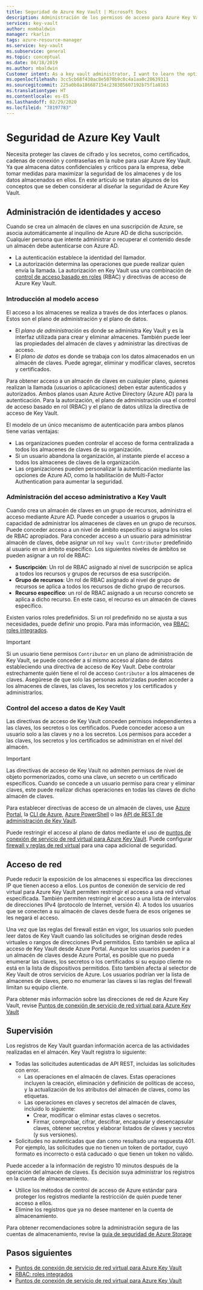 ```yaml
---
title: Seguridad de Azure Key Vault | Microsoft Docs
description: Administración de los permisos de acceso para Azure Key Vault, claves y secretos. Trata sobre el modelo de autenticación y autorización de Key Vault y cómo proteger un almacén de claves.
services: key-vault
author: msmbaldwin
manager: rkarlin
tags: azure-resource-manager
ms.service: key-vault
ms.subservice: general
ms.topic: conceptual
ms.date: 04/18/2019
ms.author: mbaldwin
Customer intent: As a key vault administrator, I want to learn the options available to secure my vaults
ms.openlocfilehash: 3cc5cb68f430ac8e5070b9c8c4a1aa0c28639311
ms.sourcegitcommit: 225a0b8a186687154c238305607192b75f1a8163
ms.translationtype: HT
ms.contentlocale: es-ES
ms.lasthandoff: 02/29/2020
ms.locfileid: "78197783"
---
```

# <a name="azure-key-vault-security"></a>Seguridad de Azure Key Vault

Necesita proteger las claves de cifrado y los secretos, como certificados, cadenas de conexión y contraseñas en la nube para usar Azure Key Vault. Ya que almacena datos confidenciales y críticos para la empresa, debe tomar medidas para maximizar la seguridad de los almacenes y de los datos almacenados en ellos. En este artículo se tratan algunos de los conceptos que se deben considerar al diseñar la seguridad de Azure Key Vault.

## <a name="identity-and-access-management"></a>Administración de identidades y acceso

Cuando se crea un almacén de claves en una suscripción de Azure, se asocia automáticamente al inquilino de Azure AD de dicha suscripción. Cualquier persona que intente administrar o recuperar el contenido desde un almacén debe autenticarse con Azure AD.

- La autenticación establece la identidad del llamador.
- La autorización determina las operaciones que puede realizar quien envía la llamada. La autorización en Key Vault usa una combinación de [control de acceso basado en roles](../role-based-access-control/overview.md) (RBAC) y directivas de acceso de Azure Key Vault.

### <a name="access-model-overview"></a>Introducción al modelo acceso

El acceso a los almacenes se realiza a través de dos interfaces o planos. Estos son el plano de administración y el plano de datos.

- El *plano de administración* es donde se administra Key Vault y es la interfaz utilizada para crear y eliminar almacenes. También puede leer las propiedades del almacén de claves y administrar las directivas de acceso.
- El *plano de datos* es donde se trabaja con los datos almacenados en un almacén de claves. Puede agregar, eliminar y modificar claves, secretos y certificados.

Para obtener acceso a un almacén de claves en cualquier plano, quienes realizan la llamada (usuarios o aplicaciones) deben estar autenticados y autorizados. Ambos planos usan Azure Active Directory (Azure AD) para la autenticación. Para la autorización, el plano de administración usa el control de acceso basado en rol (RBAC) y el plano de datos utiliza la directiva de acceso de Key Vault.

El modelo de un único mecanismo de autenticación para ambos planos tiene varias ventajas:

- Las organizaciones pueden controlar el acceso de forma centralizada a todos los almacenes de claves de su organización.
- Si un usuario abandona la organización, al instante pierde el acceso a todos los almacenes de claves de la organización.
- Las organizaciones pueden personalizar la autenticación mediante las opciones de Azure AD, como la habilitación de Multi-Factor Authentication para aumentar la seguridad.

### <a name="managing-administrative-access-to-key-vault"></a>Administración del acceso administrativo a Key Vault

Cuando crea un almacén de claves en un grupo de recursos, administra el acceso mediante Azure AD. Puede conceder a usuarios o grupos la capacidad de administrar los almacenes de claves en un grupo de recursos. Puede conceder acceso a un nivel de ámbito específico si asigna los roles de RBAC apropiados. Para conceder acceso a un usuario para administrar almacén de claves, debe asignar un rol `key vault Contributor` predefinido al usuario en un ámbito específico. Los siguientes niveles de ámbitos se pueden asignar a un rol de RBAC:

- **Suscripción**: Un rol de RBAC asignado al nivel de suscripción se aplica a todos los recursos y grupos de recursos de esa suscripción.
- **Grupo de recursos**: Un rol de RBAC asignado al nivel de grupo de recursos se aplica a todos los recursos de dicho grupo de recursos.
- **Recurso específico**: un rol de RBAC asignado a un recurso concreto se aplica a dicho recurso. En este caso, el recurso es un almacén de claves específico.

Existen varios roles predefinidos. Si un rol predefinido no se ajusta a sus necesidades, puede definir uno propio. Para más información, vea [RBAC: roles integrados](../role-based-access-control/built-in-roles.md).

> [!IMPORTANT]
> Si un usuario tiene permisos `Contributor` en un plano de administración de Key Vault, se puede conceder a sí mismo acceso al plano de datos estableciendo una directiva de acceso de Key Vault. Debe controlar estrechamente quién tiene el rol de acceso `Contributor` a los almacenes de claves. Asegúrese de que solo las personas autorizadas pueden acceder a los almacenes de claves, las claves, los secretos y los certificados y administrarlos.

<a id="data-plane-access-control"></a>
### <a name="controlling-access-to-key-vault-data"></a>Control del acceso a datos de Key Vault

Las directivas de acceso de Key Vault conceden permisos independientes a las claves, los secretos o los certificados. Puede conceder acceso a un usuario solo a las claves y no a los secretos. Los permisos para acceder a las claves, los secretos y los certificados se administran en el nivel del almacén.

> [!IMPORTANT]
> Las directivas de acceso de Key Vault no admiten permisos de nivel de objeto pormenorizados, como una clave, un secreto o un certificado específicos. Cuando se concede a un usuario permiso para crear y eliminar claves, este puede realizar dichas operaciones en todas las claves de dicho almacén de claves.

Para establecer directivas de acceso de un almacén de claves, use [Azure Portal](https://portal.azure.com/), la [CLI de Azure](../cli-install-nodejs.md), [Azure PowerShell](/powershell/azureps-cmdlets-docs) o las [API de REST de administración de Key Vault](https://msdn.microsoft.com/library/azure/mt620024.aspx).

Puede restringir el acceso al plano de datos mediante el uso de [puntos de conexión de servicio de red virtual para Azure Key Vault](key-vault-overview-vnet-service-endpoints.md). Puede configurar [firewall y reglas de red virtual](key-vault-network-security.md) para una capa adicional de seguridad.

## <a name="network-access"></a>Acceso de red

Puede reducir la exposición de los almacenes si especifica las direcciones IP que tienen acceso a ellos. Los puntos de conexión de servicio de red virtual para Azure Key Vault permiten restringir el acceso a una red virtual especificada. También permiten restringir el acceso a una lista de intervalos de direcciones IPv4 (protocolo de Internet, versión 4). A todos los usuarios que se conecten a su almacén de claves desde fuera de esos orígenes se les negará el acceso.

Una vez que las reglas del firewall están en vigor, los usuarios solo pueden leer datos de Key Vault cuando las solicitudes se originan desde redes virtuales o rangos de direcciones IPv4 permitidos. Esto también se aplica al acceso de Key Vault desde Azure Portal. Aunque los usuarios pueden ir a un almacén de claves desde Azure Portal, es posible que no pueda enumerar las claves, los secretos o los certificados si su equipo cliente no está en la lista de dispositivos permitidos. Esto también afecta al selector de Key Vault de otros servicios de Azure. Los usuarios podrían ver la lista de almacenes de claves, pero no enumerar las claves si las reglas del firewall limitan su equipo cliente.

Para obtener más información sobre las direcciones de red de Azure Key Vault, revise [Puntos de conexión de servicio de red virtual para Azure Key Vault](key-vault-overview-vnet-service-endpoints.md)

## <a name="monitoring"></a>Supervisión

Los registros de Key Vault guardan información acerca de las actividades realizadas en el almacén. Key Vault registra lo siguiente:

- Todas las solicitudes autenticadas de API REST, incluidas las solicitudes con error.
  - Las operaciones en el almacén de claves. Estas operaciones incluyen la creación, eliminación y definición de políticas de acceso, y la actualización de los atributos del almacén de claves, como las etiquetas.
  - Las operaciones en claves y secretos del almacén de claves, incluido lo siguiente:
    - Crear, modificar o eliminar estas claves o secretos.
    - Firmar, comprobar, cifrar, descifrar, encapsular y desencapsular claves, obtener secretos y elaborar listados de claves y secretos (y sus versiones).
- Solicitudes no autenticadas que dan como resultado una respuesta 401. Por ejemplo, las solicitudes que no tienen un token de portador, cuyo formato es incorrecto o está caducado o que tienen un token no válido.

Puede acceder a la información de registro 10 minutos después de la operación del almacén de claves. Es decisión suya administrar los registros en la cuenta de almacenamiento.

- Utilice los métodos de control de acceso de Azure estándar para proteger los registros mediante la restricción de quién puede tener acceso a ellos.
- Elimine los registros que ya no desee mantener en la cuenta de almacenamiento.

Para obtener recomendaciones sobre la administración segura de las cuentas de almacenamiento, revise la [guía de seguridad de Azure Storage](../storage/blobs/security-recommendations.md)

## <a name="next-steps"></a>Pasos siguientes

- [Puntos de conexión de servicio de red virtual para Azure Key Vault](key-vault-overview-vnet-service-endpoints.md)
- [RBAC: roles integrados](../role-based-access-control/built-in-roles.md)
- [Puntos de conexión de servicio de red virtual para Azure Key Vault](key-vault-overview-vnet-service-endpoints.md)
